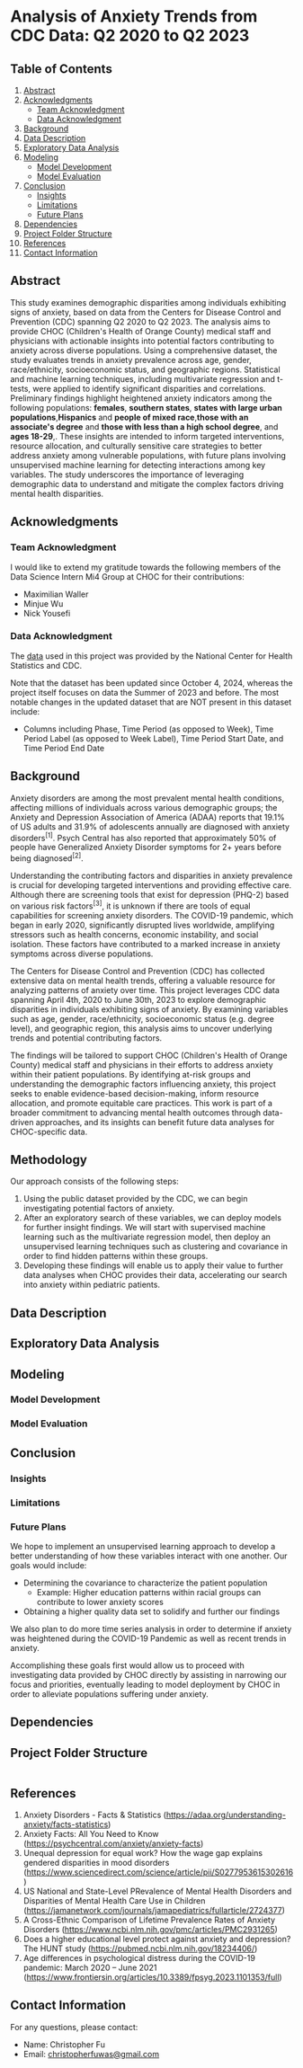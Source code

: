 # Analysis of Anxiety Trends from CDC Data: Q2 2020 to Q2 2023

## Table of Contents

1. [Abstract](#abstract)
2. [Acknowledgments](#acknowledgments)
   - [Team Acknowledgment](#team-acknowledgment)
   - [Data Acknowledgment](#data-acknowledgment)
3. [Background](#background)
4. [Data Description](#data-description)
5. [Exploratory Data Analysis](#exploratory-data-analysis)
6. [Modeling](#modeling)
   - [Model Development](#model-development)
   - [Model Evaluation](#model-evaluation)
7. [Conclusion](#conclusion)
   - [Insights](#insights)
   - [Limitations](#limitations)
   - [Future Plans](#future-plans)
8. [Dependencies](#dependencies)
9. [Project Folder Structure](#project-folder-structure)
10. [References](#references)
11. [Contact Information](#contact-information)

## Abstract

This study examines demographic disparities among individuals exhibiting signs of anxiety, based on data from the Centers for Disease Control and Prevention (CDC) spanning Q2 2020 to Q2 2023. The analysis aims to provide CHOC (Children's Health of Orange County) medical staff and physicians with actionable insights into potential factors contributing to anxiety across diverse populations. Using a comprehensive dataset, the study evaluates trends in anxiety prevalence across age, gender, race/ethnicity, socioeconomic status, and geographic regions. Statistical and machine learning techniques, including multivariate regression and t-tests, were applied to identify significant disparities and correlations. Preliminary findings highlight heightened anxiety indicators among the following populations: **females**, **southern states**, **states with large urban populations**,**Hispanics** and **people of mixed race**,**those with an associate's degree** and **those with less than a high school degree**, and **ages 18-29**,. These insights are intended to inform targeted interventions, resource allocation, and culturally sensitive care strategies to better address anxiety among vulnerable populations, with future plans involving unsupervised machine learning for detecting interactions among key variables. The study underscores the importance of leveraging demographic data to understand and mitigate the complex factors driving mental health disparities.

## Acknowledgments

### Team Acknowledgment

I would like to extend my gratitude towards the following members of the Data Science Intern Mi4 Group at CHOC for their contributions:

- Maximilian Waller
- Minjue Wu
- Nick Yousefi

### Data Acknowledgment

The [data](https://data.cdc.gov/NCHS/Indicators-of-Anxiety-or-Depression-Based-on-Repor/8pt5-q6wp/about_data) used in this project was provided by the National Center for Health Statistics and CDC.

Note that the dataset has been updated since October 4, 2024, whereas the project itself focuses on data the Summer of 2023 and before. The most notable changes in the updated dataset that are NOT present in this dataset include:

- Columns including Phase, Time Period (as opposed to Week), Time Period Label (as opposed to Week Label), Time Period Start Date, and Time Period End Date

## Background

Anxiety disorders are among the most prevalent mental health conditions, affecting millions of individuals across various demographic groups; the Anxiety and Depression Association of America (ADAA) reports that 19.1% of US adults and 31.9% of adolescents annually are diagnosed with anxiety disorders<sup>[1]</sup>. Psych Central has also reported that approximately 50% of people have Generalized Anxiety Disorder symptoms for 2+ years before being diagnosed<sup>[2]</sup>. 

Understanding the contributing factors and disparities in anxiety prevalence is crucial for developing targeted interventions and providing effective care. Although there are screening tools that exist for depression (PHQ-2) based on various risk factors<sup>[3]</sup>, it is unknown if there are tools of equal capabilities for screening anxiety disorders. The COVID-19 pandemic, which began in early 2020, significantly disrupted lives worldwide, amplifying stressors such as health concerns, economic instability, and social isolation. These factors have contributed to a marked increase in anxiety symptoms across diverse populations.

The Centers for Disease Control and Prevention (CDC) has collected extensive data on mental health trends, offering a valuable resource for analyzing patterns of anxiety over time. This project leverages CDC data spanning April 4th, 2020 to June 30th, 2023 to explore demographic disparities in individuals exhibiting signs of anxiety. By examining variables such as age, gender, race/ethnicity, socioeconomic status (e.g. degree level), and geographic region, this analysis aims to uncover underlying trends and potential contributing factors.

The findings will be tailored to support CHOC (Children's Health of Orange County) medical staff and physicians in their efforts to address anxiety within their patient populations. By identifying at-risk groups and understanding the demographic factors influencing anxiety, this project seeks to enable evidence-based decision-making, inform resource allocation, and promote equitable care practices. This work is part of a broader commitment to advancing mental health outcomes through data-driven approaches, and its insights can benefit future data analyses for CHOC-specific data.

## Methodology

Our approach consists of the following steps:
1. Using the public dataset provided by the CDC, we can begin investigating potential factors of anxiety.
2. After an exploratory search of these variables, we can deploy models for further insight findings. We will start with supervised machine learning such as the multivariate regression model, then deploy an unsupervised learning techniques such as clustering and covariance in order to find hidden patterns within these groups.
3. Developing these findings will enable us to apply their value to further data analyses when CHOC provides their data, accelerating our search into anxiety within pediatric patients.

## Data Description

## Exploratory Data Analysis

## Modeling

### Model Development

### Model Evaluation

## Conclusion

### Insights

### Limitations

### Future Plans

We hope to implement an unsupervised learning approach to develop a better understanding of how these variables interact with one another. Our goals would include:
- Determining the covariance to characterize the patient population
   - Example: Higher education patterns within racial groups can contribute to lower anxiety scores
- Obtaining a higher quality data set to solidify and further our findings

We also plan to do more time series analysis in order to determine if anxiety was heightened during the COVID-19 Pandemic as well as recent trends in anxiety. 

Accomplishing these goals first would allow us to proceed with investigating data provided by CHOC directly by assisting in narrowing our focus and priorities, eventually leading to model deployment by CHOC in order to alleviate populations suffering under anxiety.

## Dependencies

## Project Folder Structure

```plaintext

```

## References

1. Anxiety Disorders - Facts & Statistics (https://adaa.org/understanding-anxiety/facts-statistics)
2. Anxiety Facts: All You Need to Know (https://psychcentral.com/anxiety/anxiety-facts)
3. Unequal depression for equal work? How the wage gap explains gendered disparities in mood disorders (https://www.sciencedirect.com/science/article/pii/S0277953615302616)
4. US National and State-Level PRevalence of Mental Health Disorders and Disparities of Mental Health Care Use in Children (https://jamanetwork.com/journals/jamapediatrics/fullarticle/2724377)
5. A Cross-Ethnic Comparison of Lifetime Prevalence Rates of Anxiety Disorders (https://www.ncbi.nlm.nih.gov/pmc/articles/PMC2931265)
6. Does a higher educational level protect against anxiety and depression? The HUNT study (https://pubmed.ncbi.nlm.nih.gov/18234406/)
7. Age differences in psychological distress during the COVID-19 pandemic: March 2020 – June 2021 (https://www.frontiersin.org/articles/10.3389/fpsyg.2023.1101353/full)

## Contact Information

For any questions, please contact:

- Name: Christopher Fu
- Email: christopherfuwas@gmail.com
